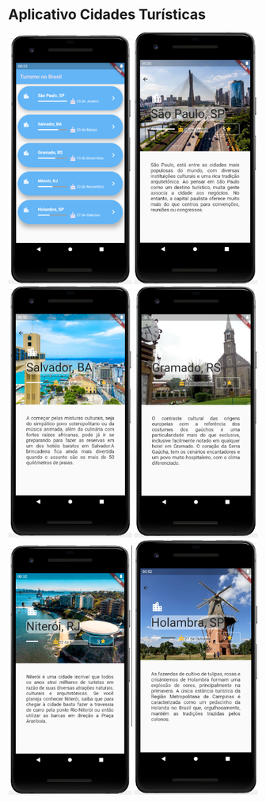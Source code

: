 # Aplicativo Cidades Turísticas

<div>
<img src="assets/fotos/Main.PNG" alt="My cool logo" width="250px"/>
<img src="assets/fotos/saoPaulo.PNG" alt="My cool logo" width="250px"/>
<img src="assets/fotos/salvador.PNG" alt="My cool logo" width="250px"/>
<img src="assets/fotos/gramado.PNG" alt="My cool logo" width="250px"/>
<img src="assets/fotos/niteroi.PNG" alt="My cool logo" width="250px"/>
<img src="assets/fotos/holambra.PNG" alt="My cool logo" width="250px"/>
</div>

